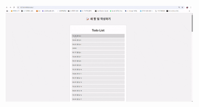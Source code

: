 ![Image](https://github.com/rainsos/Django-Assginment/blob/chapter_02/chapter_02/Todo%EC%8B%A4%ED%96%89.gif?raw=true)
